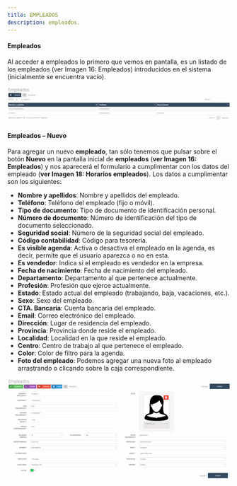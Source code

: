 ```yaml
---
title: EMPLEADOS
description: empleados.
---
```


#### Empleados

Al acceder a empleados lo primero que vemos en pantalla, es un listado de los empleados (ver Imagen 16: Empleados) introducidos en el sistema (inicialmente se encuentra vacío).

![Imagen](../../../assets/tu_empresa/empleados1.png)

#### Empleados – Nuevo

Para agregar un nuevo **empleado**, tan sólo tenemos que pulsar sobre el botón **Nuevo** en la pantalla inicial de **empleados** (**ver Imagen 16: Empleados**) y nos aparecerá el formulario a cumplimentar con los datos del empleado (**ver Imagen 18: Horarios empleados**). Los datos a cumplimentar son los siguientes:

- **Nombre y apellidos**: Nombre y apellidos del empleado.  
- **Teléfono**: Teléfono del empleado (fijo o móvil).  
- **Tipo de documento**: Tipo de documento de identificación personal.  
- **Número de documento**: Número de identificación del tipo de documento seleccionado.  
- **Seguridad social**: Número de la seguridad social del empleado.  
- **Código contabilidad**: Código para tesorería.  
- **Es visible agenda**: Activa o desactiva el empleado en la agenda, es decir, permite que el usuario aparezca o no en esta.  
- **Es vendedor**: Indica si el empleado es vendedor en la empresa.  
- **Fecha de nacimiento**: Fecha de nacimiento del empleado.  
- **Departamento**: Departamento al que pertenece actualmente.  
- **Profesión**: Profesión que ejerce actualmente.  
- **Estado**: Estado actual del empleado (trabajando, baja, vacaciones, etc.).  
- **Sexo**: Sexo del empleado.  
- **CTA. Bancaria**: Cuenta bancaria del empleado.  
- **Email**: Correo electrónico del empleado.  
- **Dirección**: Lugar de residencia del empleado.  
- **Provincia**: Provincia donde reside el empleado.  
- **Localidad**: Localidad en la que reside el empleado.  
- **Centro**: Centro de trabajo al que pertenece el empleado.  
- **Color**: Color de filtro para la agenda.  
- **Foto del empleado**: Podemos agregar una nueva foto al empleado arrastrando o clicando sobre la caja correspondiente.

![Imagen](../../../assets/tu_empresa/empleados2.png)